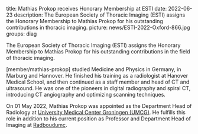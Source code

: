 title: Mathias Prokop receives Honorary Membership at ESTI
date: 2022-06-23
description: The European Society of Thoracic Imaging (ESTI) assigns the Honorary Membership to Mathias Prokop for his outstanding contributions in thoracic imaging.
picture: news/ESTI-2022-Oxford-866.jpg
groups: diag

The European Society of Thoracic Imaging (ESTI) assigns the Honorary Membership to Mathias Prokop for his outstanding contributions in the field of thoracic imaging. 

[member/mathias-prokop] studied Medicine and Physics in Germany, in Marburg and Hannover. He finished his training as a radiologist at Hanover Medical School, and then continued as a staff member and head of CT and ultrasound. He was one of the pioneers in digital radiography and spiral CT, introducing CT angiography and optimizing scanning techniques.

On 01 May 2022, Mathias Prokop was appointed as the Department Head of Radiology at [University Medical Center Groningen (UMCG)](https://www.umcg.nl). He fulfills this role in addition to his current position as Professor and Department Head of Imaging at [Radboudumc](https://www.radboudumc.nl).
